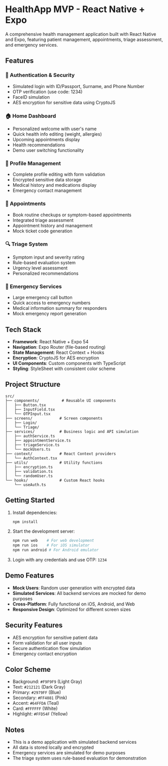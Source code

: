 
# HealthApp MVP - React Native + Expo

A comprehensive health management application built with React Native and Expo, featuring patient management, appointments, triage assessment, and emergency services.

## Features

### 🔐 Authentication & Security
- Simulated login with ID/Passport, Surname, and Phone Number
- OTP verification (use code: 1234)
- FaceID simulation
- AES encryption for sensitive data using CryptoJS

### 🏠 Home Dashboard
- Personalized welcome with user's name
- Quick health info editing (weight, allergies)
- Upcoming appointments display
- Health recommendations
- Demo user switching functionality

### 👤 Profile Management
- Complete profile editing with form validation
- Encrypted sensitive data storage
- Medical history and medications display
- Emergency contact management

### 📅 Appointments
- Book routine checkups or symptom-based appointments
- Integrated triage assessment
- Appointment history and management
- Mock ticket code generation

### 🔍 Triage System
- Symptom input and severity rating
- Rule-based evaluation system
- Urgency level assessment
- Personalized recommendations

### 🚨 Emergency Services
- Large emergency call button
- Quick access to emergency numbers
- Medical information summary for responders
- Mock emergency report generation

## Tech Stack

- **Framework**: React Native + Expo 54
- **Navigation**: Expo Router (file-based routing)
- **State Management**: React Context + Hooks
- **Encryption**: CryptoJS for AES encryption
- **UI Components**: Custom components with TypeScript
- **Styling**: StyleSheet with consistent color scheme

## Project Structure

```
src/
├── components/          # Reusable UI components
│   ├── Button.tsx
│   ├── InputField.tsx
│   └── OTPInput.tsx
├── screens/            # Screen components
│   ├── Login/
│   └── Triage/
├── services/           # Business logic and API simulation
│   ├── authService.ts
│   ├── appointmentService.ts
│   ├── triageService.ts
│   └── mockUsers.ts
├── context/            # React Context providers
│   └── AuthContext.tsx
├── utils/              # Utility functions
│   ├── encryption.ts
│   ├── validation.ts
│   └── randomUser.ts
└── hooks/              # Custom React hooks
    └── useAuth.ts
```

## Getting Started

1. Install dependencies:
   ```bash
   npm install
   ```

2. Start the development server:
   ```bash
   npm run web    # For web development
   npm run ios    # For iOS simulator
   npm run android # For Android emulator
   ```

3. Login with any credentials and use OTP: `1234`

## Demo Features

- **Mock Users**: Random user generation with encrypted data
- **Simulated Services**: All backend services are mocked for demo purposes
- **Cross-Platform**: Fully functional on iOS, Android, and Web
- **Responsive Design**: Optimized for different screen sizes

## Security Features

- AES encryption for sensitive patient data
- Form validation for all user inputs
- Secure authentication flow simulation
- Emergency contact encryption

## Color Scheme

- Background: `#F9F9F9` (Light Gray)
- Text: `#212121` (Dark Gray)
- Primary: `#2979FF` (Blue)
- Secondary: `#FF4081` (Pink)
- Accent: `#64FFDA` (Teal)
- Card: `#FFFFFF` (White)
- Highlight: `#FFD54F` (Yellow)

## Notes

- This is a demo application with simulated backend services
- All data is stored locally and encrypted
- Emergency services are simulated for demo purposes
- The triage system uses rule-based evaluation for demonstration
